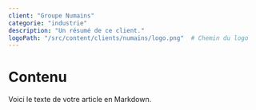 ```yaml
---
client: "Groupe Numains"
categorie: "industrie"
description: "Un résumé de ce client."
logoPath: "/src/content/clients/numains/logo.png"  # Chemin du logo
---
```


# Contenu 

Voici le texte de votre article en Markdown.
